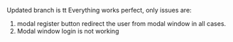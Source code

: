 Updated branch is tt
Everything works perfect, only issues are:
 1. modal register button redirect the user from modal window in all cases.
 2. Modal window login is not working
